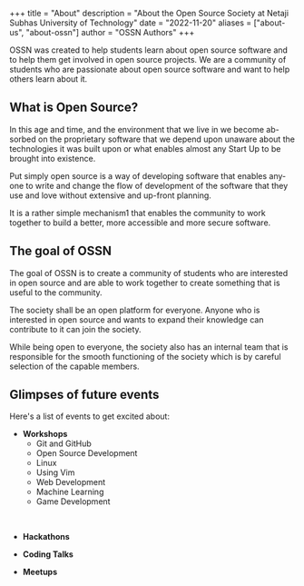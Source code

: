+++
title = "About"
description = "About the Open Source Society at Netaji Subhas University of Technology"
date = "2022-11-20"
aliases = ["about-us", "about-ossn"]
author = "OSSN Authors"
+++

OSSN was created to help students learn about open source software and to help them get involved in open source projects. We are a community of students who are passionate about open source software and want to help others learn about it.

## What is Open Source?

In this age and time, and the environment that we live in we become ab-
sorbed on the proprietary software that we depend upon unaware about the
technologies it was built upon or what enables almost any Start Up to be
brought into existence.

Put simply open source is a way of developing software that enables any-
one to write and change the flow of development of the software that they
use and love without extensive and up-front planning.

It is a rather simple mechanism1 that enables the community to work
together to build a better, more accessible and more secure software.

## The goal of OSSN

The goal of OSSN is to create a community of students who are interested in
open source and are able to work together to create something that is useful
to the community.

The society shall be an open platform for everyone. Anyone who is interested in open source and wants to expand their knowledge can contribute to it can join the society.

While being open to everyone, the society also has an internal team that is responsible for the smooth functioning of the society which is by careful selection of the capable members.


## Glimpses of future events

Here's a list of events to get excited about:

- __Workshops__  
    - Git and GitHub
    - Open Source Development
    - Linux
    - Using Vim
    - Web Development
    - Machine Learning
    - Game Development
<br/>

- __Hackathons__

- __Coding Talks__

- __Meetups__